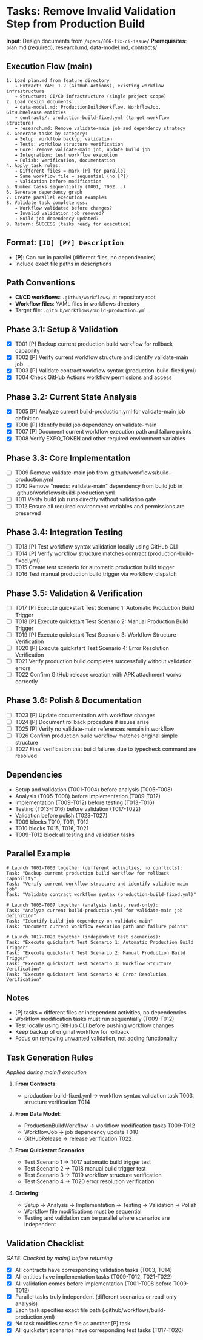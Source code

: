 # Tasks: Remove Invalid Validation Step from Production Build

**Input**: Design documents from `/specs/006-fix-ci-issue/`
**Prerequisites**: plan.md (required), research.md, data-model.md, contracts/

## Execution Flow (main)

```
1. Load plan.md from feature directory
   → Extract: YAML 1.2 (GitHub Actions), existing workflow infrastructure
   → Structure: CI/CD infrastructure (single project scope)
2. Load design documents:
   → data-model.md: ProductionBuildWorkflow, WorkflowJob, GitHubRelease entities
   → contracts/: production-build-fixed.yml (target workflow structure)
   → research.md: Remove validate-main job and dependency strategy
3. Generate tasks by category:
   → Setup: workflow backup, validation
   → Tests: workflow structure verification
   → Core: remove validate-main job, update build job
   → Integration: test workflow execution
   → Polish: verification, documentation
4. Apply task rules:
   → Different files = mark [P] for parallel
   → Same workflow file = sequential (no [P])
   → Validation before modification
5. Number tasks sequentially (T001, T002...)
6. Generate dependency graph
7. Create parallel execution examples
8. Validate task completeness:
   → Workflow validated before changes?
   → Invalid validation job removed?
   → Build job dependency updated?
9. Return: SUCCESS (tasks ready for execution)
```

## Format: `[ID] [P?] Description`

- **[P]**: Can run in parallel (different files, no dependencies)
- Include exact file paths in descriptions

## Path Conventions

- **CI/CD workflows**: `.github/workflows/` at repository root
- **Workflow files**: YAML files in workflows directory
- Target file: `.github/workflows/build-production.yml`

## Phase 3.1: Setup & Validation

- [x] T001 [P] Backup current production build workflow for rollback capability
- [x] T002 [P] Verify current workflow structure and identify validate-main job
- [x] T003 [P] Validate contract workflow syntax (production-build-fixed.yml)
- [x] T004 Check GitHub Actions workflow permissions and access

## Phase 3.2: Current State Analysis

- [x] T005 [P] Analyze current build-production.yml for validate-main job definition
- [x] T006 [P] Identify build job dependency on validate-main
- [x] T007 [P] Document current workflow execution path and failure points
- [x] T008 Verify EXPO_TOKEN and other required environment variables

## Phase 3.3: Core Implementation

- [ ] T009 Remove validate-main job from .github/workflows/build-production.yml
- [ ] T010 Remove "needs: validate-main" dependency from build job in .github/workflows/build-production.yml
- [ ] T011 Verify build job runs directly without validation gate
- [ ] T012 Ensure all required environment variables and permissions are preserved

## Phase 3.4: Integration Testing

- [ ] T013 [P] Test workflow syntax validation locally using GitHub CLI
- [ ] T014 [P] Verify workflow structure matches contract (production-build-fixed.yml)
- [ ] T015 Create test scenario for automatic production build trigger
- [ ] T016 Test manual production build trigger via workflow_dispatch

## Phase 3.5: Validation & Verification

- [ ] T017 [P] Execute quickstart Test Scenario 1: Automatic Production Build Trigger
- [ ] T018 [P] Execute quickstart Test Scenario 2: Manual Production Build Trigger
- [ ] T019 [P] Execute quickstart Test Scenario 3: Workflow Structure Verification
- [ ] T020 [P] Execute quickstart Test Scenario 4: Error Resolution Verification
- [ ] T021 Verify production build completes successfully without validation errors
- [ ] T022 Confirm GitHub release creation with APK attachment works correctly

## Phase 3.6: Polish & Documentation

- [ ] T023 [P] Update documentation with workflow changes
- [ ] T024 [P] Document rollback procedure if issues arise
- [ ] T025 [P] Verify no validate-main references remain in workflow
- [ ] T026 Confirm production build workflow matches original simple structure
- [ ] T027 Final verification that build failures due to typecheck command are resolved

## Dependencies

- Setup and validation (T001-T004) before analysis (T005-T008)
- Analysis (T005-T008) before implementation (T009-T012)
- Implementation (T009-T012) before testing (T013-T016)
- Testing (T013-T016) before validation (T017-T022)
- Validation before polish (T023-T027)
- T009 blocks T010, T011, T012
- T010 blocks T015, T016, T021
- T009-T012 block all testing and validation tasks

## Parallel Example

```
# Launch T001-T003 together (different activities, no conflicts):
Task: "Backup current production build workflow for rollback capability"
Task: "Verify current workflow structure and identify validate-main job"
Task: "Validate contract workflow syntax (production-build-fixed.yml)"

# Launch T005-T007 together (analysis tasks, read-only):
Task: "Analyze current build-production.yml for validate-main job definition"
Task: "Identify build job dependency on validate-main"
Task: "Document current workflow execution path and failure points"

# Launch T017-T020 together (independent test scenarios):
Task: "Execute quickstart Test Scenario 1: Automatic Production Build Trigger"
Task: "Execute quickstart Test Scenario 2: Manual Production Build Trigger"
Task: "Execute quickstart Test Scenario 3: Workflow Structure Verification"
Task: "Execute quickstart Test Scenario 4: Error Resolution Verification"
```

## Notes

- [P] tasks = different files or independent activities, no dependencies
- Workflow modification tasks must run sequentially (T009-T012)
- Test locally using GitHub CLI before pushing workflow changes
- Keep backup of original workflow for rollback
- Focus on removing unwanted validation, not adding functionality

## Task Generation Rules

_Applied during main() execution_

1. **From Contracts**:
   - production-build-fixed.yml → workflow syntax validation task T003, structure verification T014
2. **From Data Model**:
   - ProductionBuildWorkflow → workflow modification tasks T009-T012
   - WorkflowJob → job dependency update T010
   - GitHubRelease → release verification T022
3. **From Quickstart Scenarios**:
   - Test Scenario 1 → T017 automatic build trigger test
   - Test Scenario 2 → T018 manual build trigger test
   - Test Scenario 3 → T019 workflow structure verification
   - Test Scenario 4 → T020 error resolution verification

4. **Ordering**:
   - Setup → Analysis → Implementation → Testing → Validation → Polish
   - Workflow file modifications must be sequential
   - Testing and validation can be parallel where scenarios are independent

## Validation Checklist

_GATE: Checked by main() before returning_

- [x] All contracts have corresponding validation tasks (T003, T014)
- [x] All entities have implementation tasks (T009-T012, T021-T022)
- [x] All validation comes before implementation (T001-T008 before T009-T012)
- [x] Parallel tasks truly independent (different scenarios or read-only analysis)
- [x] Each task specifies exact file path (.github/workflows/build-production.yml)
- [x] No task modifies same file as another [P] task
- [x] All quickstart scenarios have corresponding test tasks (T017-T020)
